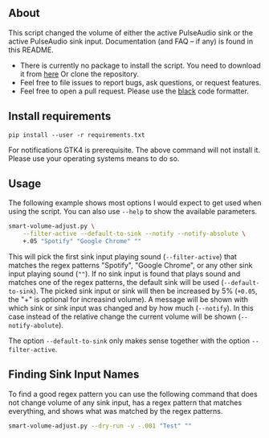 ## About
This script changed the volume of either the active PulseAudio sink or the
active PulseAudio sink input. Documentation (and FAQ – if any) is found in
this README.

- There is currently no package to install the script.
  You need to download it from [here](
  https://raw.githubusercontent.com/Syphdias/pulseaudio-smart-volume-adjust/main/smart-volume-adjust.py)
  Or clone the repository.
- Feel free to file issues to report bugs, ask questions,
  or request features.
- Feel free to open a pull request. Please use the [black](
  https://github.com/psf/black) code formatter.

## Install requirements
```
pip install --user -r requirements.txt
```
For notifications GTK4 is prerequisite. The above command will not install it.
Please use your operating systems means to do so.

## Usage
The following example shows most options I would expect to get used when using
the script. You can also use `--help` to show the available parameters.

```sh
smart-volume-adjust.py \
    --filter-active --default-to-sink --notify --notify-absolute \
    +.05 "Spotify" "Google Chrome" ""
```

This will pick the first sink input playing sound (`--filter-active`) that
matches the regex patterns "Spotify", "Google Chrome", or any other sink input
playing sound (`""`).
If no sink input is found that plays sound and matches one of the regex
patterns, the default sink will be used (`--default-to-sink`).
The picked sink input or sink will then be increased by 5% (`+0.05`, the "+" is
optional for increasind volume).
A message will be shown with which sink or sink input was changed and by how
much (`--notify`). In this case instead of the relative change the current
volume will be shown (`--notify-abolute`).


The option `--default-to-sink` only makes sense together with the option
`--filter-active`.


## Finding Sink Input Names

To find a good regex pattern you can use the following command that does not
change volume of any sink input, has a regex pattern that matches everything,
and shows what was matched by the regex patterns.

```sh
smart-volume-adjust.py --dry-run -v -.001 "Test" ""
```
